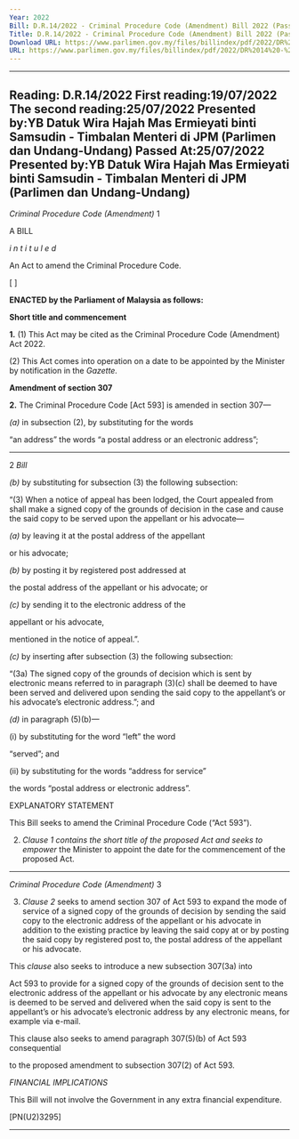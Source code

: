 ```yaml
---
Year: 2022
Bill: D.R.14/2022 - Criminal Procedure Code (Amendment) Bill 2022 (Passed)
Title: D.R.14/2022 - Criminal Procedure Code (Amendment) Bill 2022 (Passed)
Download URL: https://www.parlimen.gov.my/files/billindex/pdf/2022/DR%2014%20-%20eng.pdf
URL: https://www.parlimen.gov.my/files/billindex/pdf/2022/DR%2014%20-%20eng.pdf
---
```

---
Reading:
D.R.14/2022
First reading:19/07/2022
The second reading:25/07/2022
Presented by:YB Datuk Wira Hajah Mas Ermieyati binti Samsudin - Timbalan Menteri di JPM (Parlimen dan Undang-Undang)
Passed At:25/07/2022
Presented by:YB Datuk Wira Hajah Mas Ermieyati binti Samsudin - Timbalan Menteri di JPM (Parlimen dan Undang-Undang)
---

_Criminal Procedure Code_ _(Amendment)_ 1

A BILL

_i n t i t u l e d_

An Act to amend the Criminal Procedure Code.

[ ]

**ENACTED by the Parliament of Malaysia as follows:**

**Short title and commencement**

**1.** (1) This Act may be cited as the Criminal Procedure Code
(Amendment) Act 2022.

(2) This Act comes into operation on a date to be appointed
by the Minister by notification in the _Gazette._

**Amendment of section 307**

**2.** The Criminal Procedure Code [Act 593] is amended in
section 307—

_(a)_ in subsection (2), by substituting for the words

“an address” the words “a postal address or an electronic
address”;


-----

2 _Bill_

_(b)_ by substituting for subsection (3) the following subsection:

“(3) When a notice of appeal has been lodged, the
Court appealed from shall make a signed copy of the
grounds of decision in the case and cause the said copy
to be served upon the appellant or his advocate—

_(a)_ by leaving it at the postal address of the appellant

or his advocate;

_(b)_ by posting it by registered post addressed at

the postal address of the appellant or his advocate;
or

_(c)_ by sending it to the electronic address of the

appellant or his advocate,

mentioned in the notice of appeal.”.

_(c)_ by inserting after subsection (3) the following subsection:

“(3a) The signed copy of the grounds of decision
which is sent by electronic means referred to in
paragraph (3)(c) shall be deemed to have been served
and delivered upon sending the said copy to the
appellant’s or his advocate’s electronic address.”; and

_(d)_ in paragraph (5)(b)—

(i) by substituting for the word “left” the word

“served”; and

(ii) by substituting for the words “address for service”

the words “postal address or electronic address”.

EXPLANATORY STATEMENT

This Bill seeks to amend the Criminal Procedure Code (“Act 593”).

2. _Clause 1 contains the short title of the proposed Act and seeks to empower_
the Minister to appoint the date for the commencement of the proposed Act.


-----

_Criminal Procedure Code_ _(Amendment)_ 3

3. _Clause 2_ seeks to amend section 307 of Act 593 to expand the mode of
service of a signed copy of the grounds of decision by sending the said copy
to the electronic address of the appellant or his advocate in addition to the
existing practice by leaving the said copy at or by posting the said copy by
registered post to, the postal address of the appellant or his advocate.

This _clause_ also seeks to introduce a new subsection 307(3a) into

Act 593 to provide for a signed copy of the grounds of decision sent
to the electronic address of the appellant or his advocate by any electronic
means is deemed to be served and delivered when the said copy is sent to
the appellant’s or his advocate’s electronic address by any electronic means,
for example via e-mail.

This clause also seeks to amend paragraph 307(5)(b) of Act 593 consequential

to the proposed amendment to subsection 307(2) of Act 593.

_FINANCIAL IMPLICATIONS_

This Bill will not involve the Government in any extra financial expenditure.

[PN(U2)3295]


-----

